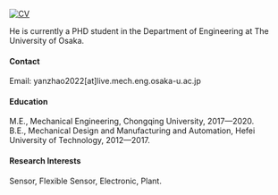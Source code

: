 

[![CV](https://img.shields.io/badge/CV-download-blue?logo=adobeacrobatreader)](static/assets/cv.pdf)


He is currently a PHD student in the Department of Engineering at The University of Osaka.

#### Contact

Email: yanzhao2022[at]live.mech.eng.osaka-u.ac.jp

#### Education
M.E., Mechanical Engineering, Chongqing University, 2017—2020.\
B.E., Mechanical Design and Manufacturing and Automation, Hefei University of Technology, 2012—2017.

#### Research Interests
Sensor, Flexible Sensor, Electronic, Plant.

